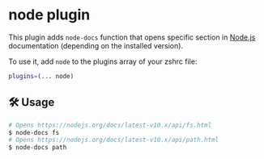 # node plugin

This plugin adds `node-docs` function that opens specific section in
[Node.js](https://nodejs.org) documentation (depending on the installed
version).

To use it, add `node` to the plugins array of your zshrc file:

```zsh
plugins=(... node)
```

## 🛠️ Usage

```zsh
# Opens https://nodejs.org/docs/latest-v10.x/api/fs.html
$ node-docs fs
# Opens https://nodejs.org/docs/latest-v10.x/api/path.html
$ node-docs path
```
